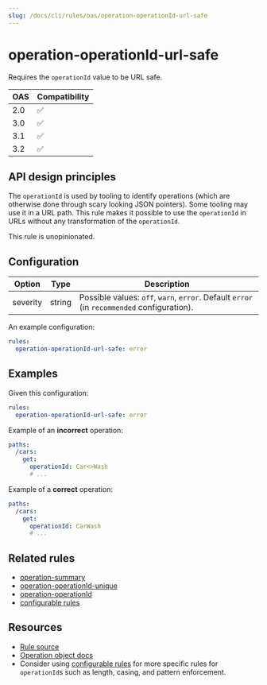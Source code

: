 ```yaml
---
slug: /docs/cli/rules/oas/operation-operationId-url-safe
---
```


# operation-operationId-url-safe

Requires the `operationId` value to be URL safe.

| OAS | Compatibility |
| --- | ------------- |
| 2.0 | ✅            |
| 3.0 | ✅            |
| 3.1 | ✅            |
| 3.2 | ✅            |

## API design principles

The `operationId` is used by tooling to identify operations (which are otherwise done through scary looking JSON pointers).
Some tooling may use it in a URL path.
This rule makes it possible to use the `operationId` in URLs without any transformation of the `operationId`.

This rule is unopinionated.

## Configuration

| Option   | Type   | Description                                                                                |
| -------- | ------ | ------------------------------------------------------------------------------------------ |
| severity | string | Possible values: `off`, `warn`, `error`. Default `error` (in `recommended` configuration). |

An example configuration:

```yaml
rules:
  operation-operationId-url-safe: error
```

## Examples

Given this configuration:

```yaml
rules:
  operation-operationId-url-safe: error
```

Example of an **incorrect** operation:

```yaml
paths:
  /cars:
    get:
      operationId: Car<>Wash
      # ...
```

Example of a **correct** operation:

```yaml
paths:
  /cars:
    get:
      operationId: CarWash
      # ...
```

## Related rules

- [operation-summary](./operation-summary.md)
- [operation-operationId-unique](./operation-operationId-unique.md)
- [operation-operationId](./operation-operationId.md)
- [configurable rules](../configurable-rules.md)

## Resources

- [Rule source](https://github.com/Redocly/redocly-cli/blob/main/packages/core/src/rules/common/operation-operationId-url-safe.ts)
- [Operation object docs](https://redocly.com/docs/openapi-visual-reference/operation/)
- Consider using [configurable rules](../configurable-rules.md) for more specific rules for `operationId`s such as length, casing, and pattern enforcement.
